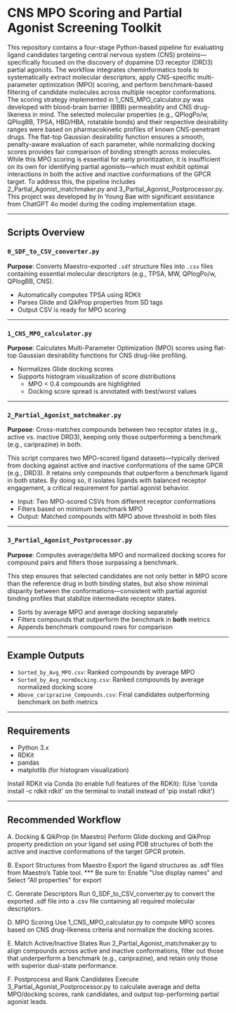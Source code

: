 # CNS MPO Scoring and Partial Agonist Screening Toolkit
This repository contains a four-stage Python-based pipeline for evaluating ligand candidates targeting central nervous system (CNS) proteins—specifically focused on the discovery of dopamine D3 receptor (DRD3) partial agonists. The workflow integrates cheminformatics tools to systematically extract molecular descriptors, 
apply CNS-specific multi-parameter optimization (MPO) scoring, and perform benchmark-based filtering of candidate molecules across multiple receptor conformations.
The scoring strategy implemented in 1_CNS_MPO_calculator.py was developed with blood-brain barrier (BBB) permeability and CNS drug-likeness in mind. 
The selected molecular properties (e.g., QPlogPo/w, QPlogBB, TPSA, HBD/HBA, rotatable bonds) and their respective desirability ranges were based on pharmacokinetic profiles of known CNS-penetrant drugs. The flat-top Gaussian desirability function ensures a smooth, penalty-aware evaluation of each parameter, 
while normalizing docking scores provides fair comparison of binding strength across molecules. While this MPO scoring is essential for early prioritization, it is insufficient on its own for identifying partial agonists—which must exhibit optimal interactions in both the active and inactive conformations of the GPCR target. To address this, the pipeline includes 2_Partial_Agonist_matchmaker.py and 3_Partial_Agonist_Postprocessor.py. 
This project was developed by In Young Bae with significant assistance from ChatGPT 4o model during the coding implementation stage.


---

## Scripts Overview

### `0_SDF_to_CSV_converter.py`
**Purpose**: Converts Maestro-exported `.sdf` structure files into `.csv` files containing essential molecular descriptors (e.g., TPSA, MW, QPlogPo/w, QPlogBB, CNS).

- Automatically computes TPSA using RDKit
- Parses Glide and QikProp properties from SD tags
- Output CSV is ready for MPO scoring

---

###  `1_CNS_MPO_calculator.py`
**Purpose**: Calculates Multi-Parameter Optimization (MPO) scores using flat-top Gaussian desirability functions for CNS drug-like profiling.

- Normalizes Glide docking scores
- Supports histogram visualization of score distributions
  - MPO < 0.4 compounds are highlighted
  - Docking score spread is annotated with best/worst values

---

### `2_Partial_Agonist_matchmaker.py`
**Purpose**: Cross-matches compounds between two receptor states (e.g., active vs. inactive DRD3), keeping only those outperforming a benchmark (e.g., cariprazine) in both.

This script compares two MPO-scored ligand datasets—typically derived from docking against active and inactive conformations of the same GPCR (e.g., DRD3). 
It retains only compounds that outperform a benchmark ligand in both states. By doing so, it isolates ligands with balanced receptor engagement, 
a critical requirement for partial agonist behavior.

- Input: Two MPO-scored CSVs from different receptor conformations
- Filters based on minimum benchmark MPO
- Output: Matched compounds with MPO above threshold in both files

---

### `3_Partial_Agonist_Postprocessor.py`
**Purpose**: Computes average/delta MPO and normalized docking scores for compound pairs and filters those surpassing a benchmark.

This step ensures that selected candidates are not only better in MPO score than the reference drug in both binding states, but also show minimal disparity between 
the conformations—consistent with partial agonist binding profiles that stabilize intermediate receptor states.

- Sorts by average MPO and average docking separately
- Filters compounds that outperform the benchmark in **both** metrics
- Appends benchmark compound rows for comparison

---

## Example Outputs

- `Sorted_by_Avg_MPO.csv`: Ranked compounds by average MPO
- `Sorted_by_Avg_normDocking.csv`: Ranked compounds by average normalized docking score
- `Above_cariprazine_Compounds.csv`: Final candidates outperforming benchmark on both metrics

---

## Requirements

- Python 3.x
- RDKit
- pandas
- matplotlib (for histogram visualization)

Install RDKit via Conda (to enable full features of the RDKit):
(Use 'conda install -c rdkit rdkit' on the terminal to install instead of 'pip install rdkit')

---

## Recommended Workflow

A. Docking & QikProp (in Maestro)
Perform Glide docking and QikProp property prediction on your ligand set using PDB structures of both the active and inactive conformations of the target GPCR protein.

B. Export Structures from Maestro
Export the ligand structures as .sdf files from Maestro’s Table tool.
*** Be sure to: Enable "Use display names" and Select "All properties" for export

C. Generate Descriptors
Run 0_SDF_to_CSV_converter.py to convert the exported .sdf file into a .csv file containing all required molecular descriptors.

D. MPO Scoring
Use 1_CNS_MPO_calculator.py to compute MPO scores based on CNS drug-likeness criteria and normalize the docking scores.

E. Match Active/Inactive States
Run 2_Partial_Agonist_matchmaker.py to align compounds across active and inactive conformations, filter out those that underperform a benchmark (e.g., cariprazine), and retain only those with superior dual-state performance.

F. Postprocess and Rank Candidates
Execute 3_Partial_Agonist_Postprocessor.py to calculate average and delta MPO/docking scores, rank candidates, and output top-performing partial agonist leads.


